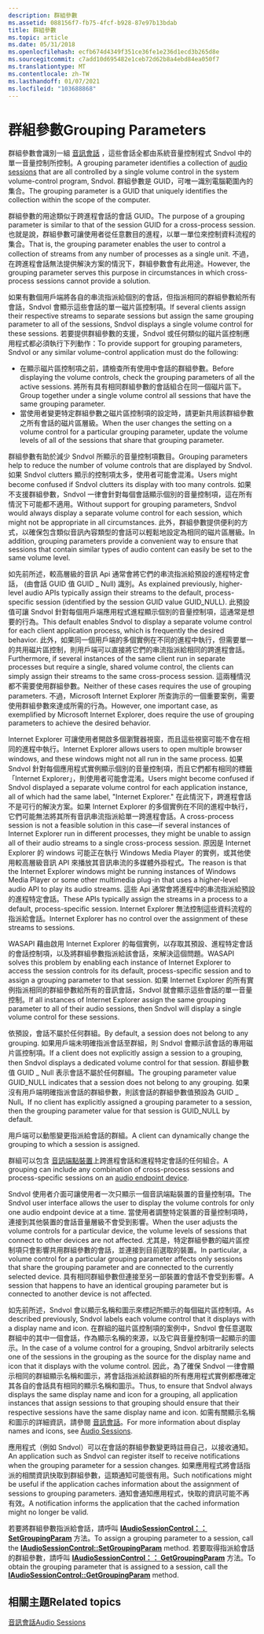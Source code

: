 ```yaml
---
description: 群組參數
ms.assetid: 088156f7-fb75-4fcf-b928-87e97b13bdab
title: 群組參數
ms.topic: article
ms.date: 05/31/2018
ms.openlocfilehash: ecfb674d4349f351ce36fe1e236d1ecd3b265d8e
ms.sourcegitcommit: c7add10d695482e1ceb72d62b8a4ebd84ea050f7
ms.translationtype: MT
ms.contentlocale: zh-TW
ms.lasthandoff: 01/07/2021
ms.locfileid: "103688868"
---
```

# <a name="grouping-parameters"></a><span data-ttu-id="090db-103">群組參數</span><span class="sxs-lookup"><span data-stu-id="090db-103">Grouping Parameters</span></span>

<span data-ttu-id="090db-104">群組參數會識別一組 [音訊會話](audio-sessions.md) ，這些會話全都由系統音量控制程式 Sndvol 中的單一音量控制所控制。</span><span class="sxs-lookup"><span data-stu-id="090db-104">A grouping parameter identifies a collection of [audio sessions](audio-sessions.md) that are all controlled by a single volume control in the system volume-control program, Sndvol.</span></span> <span data-ttu-id="090db-105">群組參數是 GUID，可唯一識別電腦範圍內的集合。</span><span class="sxs-lookup"><span data-stu-id="090db-105">The grouping parameter is a GUID that uniquely identifies the collection within the scope of the computer.</span></span>

<span data-ttu-id="090db-106">群組參數的用途類似于跨進程會話的會話 GUID。</span><span class="sxs-lookup"><span data-stu-id="090db-106">The purpose of a grouping parameter is similar to that of the session GUID for a cross-process session.</span></span> <span data-ttu-id="090db-107">也就是說，群組參數可讓使用者從任意數目的進程，以單一單位來控制資料流程的集合。</span><span class="sxs-lookup"><span data-stu-id="090db-107">That is, the grouping parameter enables the user to control a collection of streams from any number of processes as a single unit.</span></span> <span data-ttu-id="090db-108">不過，在跨進程會話無法提供解決方案的情況下，群組參數會有此用途。</span><span class="sxs-lookup"><span data-stu-id="090db-108">However, the grouping parameter serves this purpose in circumstances in which cross-process sessions cannot provide a solution.</span></span>

<span data-ttu-id="090db-109">如果有數個用戶端將各自的串流指派給個別的會話，但指派相同的群組參數給所有會話，Sndvol 會顯示這些會話的單一磁片區控制項。</span><span class="sxs-lookup"><span data-stu-id="090db-109">If several clients assign their respective streams to separate sessions but assign the same grouping parameter to all of the sessions, Sndvol displays a single volume control for these sessions.</span></span> <span data-ttu-id="090db-110">若要提供群組參數的支援，Sndvol 或任何類似的磁片區控制應用程式都必須執行下列動作：</span><span class="sxs-lookup"><span data-stu-id="090db-110">To provide support for grouping parameters, Sndvol or any similar volume-control application must do the following:</span></span>

-   <span data-ttu-id="090db-111">在顯示磁片區控制項之前，請檢查所有使用中會話的群組參數。</span><span class="sxs-lookup"><span data-stu-id="090db-111">Before displaying the volume controls, check the grouping parameters of all the active sessions.</span></span> <span data-ttu-id="090db-112">將所有具有相同群組參數的會話組合在同一個磁片區下。</span><span class="sxs-lookup"><span data-stu-id="090db-112">Group together under a single volume control all sessions that have the same grouping parameter.</span></span>
-   <span data-ttu-id="090db-113">當使用者變更特定群組參數之磁片區控制項的設定時，請更新共用該群組參數之所有會話的磁片區層級。</span><span class="sxs-lookup"><span data-stu-id="090db-113">When the user changes the setting on a volume control for a particular grouping parameter, update the volume levels of all of the sessions that share that grouping parameter.</span></span>

<span data-ttu-id="090db-114">群組參數有助於減少 Sndvol 所顯示的音量控制項數目。</span><span class="sxs-lookup"><span data-stu-id="090db-114">Grouping parameters help to reduce the number of volume controls that are displayed by Sndvol.</span></span> <span data-ttu-id="090db-115">如果 Sndvol clutters 顯示的控制項太多，使用者可能會混淆。</span><span class="sxs-lookup"><span data-stu-id="090db-115">Users might become confused if Sndvol clutters its display with too many controls.</span></span> <span data-ttu-id="090db-116">如果不支援群組參數，Sndvol 一律會針對每個會話顯示個別的音量控制項，這在所有情況下可能都不適用。</span><span class="sxs-lookup"><span data-stu-id="090db-116">Without support for grouping parameters, Sndvol would always display a separate volume control for each session, which might not be appropriate in all circumstances.</span></span> <span data-ttu-id="090db-117">此外，群組參數提供便利的方式，以確保包含類似音訊內容類型的會話可以輕鬆地設定為相同的磁片區層級。</span><span class="sxs-lookup"><span data-stu-id="090db-117">In addition, grouping parameters provide a convenient way to ensure that sessions that contain similar types of audio content can easily be set to the same volume level.</span></span>

<span data-ttu-id="090db-118">如先前所述，較高層級的音訊 Api 通常會將它們的串流指派給預設的進程特定會話， (由會話 GUID 值 GUID \_ Null) 識別。</span><span class="sxs-lookup"><span data-stu-id="090db-118">As explained previously, higher-level audio APIs typically assign their streams to the default, process-specific session (identified by the session GUID value GUID\_NULL).</span></span> <span data-ttu-id="090db-119">此預設值可讓 Sndvol 針對每個用戶端應用程式進程顯示個別的音量控制項，這通常是想要的行為。</span><span class="sxs-lookup"><span data-stu-id="090db-119">This default enables Sndvol to display a separate volume control for each client application process, which is frequently the desired behavior.</span></span> <span data-ttu-id="090db-120">此外，如果同一個用戶端的多個實例在不同的進程中執行，但需要單一的共用磁片區控制，則用戶端可以直接將它們的串流指派給相同的跨進程會話。</span><span class="sxs-lookup"><span data-stu-id="090db-120">Furthermore, if several instances of the same client run in separate processes but require a single, shared volume control, the clients can simply assign their streams to the same cross-process session.</span></span> <span data-ttu-id="090db-121">這兩種情況都不需要使用群組參數。</span><span class="sxs-lookup"><span data-stu-id="090db-121">Neither of these cases requires the use of grouping parameters.</span></span> <span data-ttu-id="090db-122">不過，Microsoft Internet Explorer 所查詢示的一個重要案例，需要使用群組參數來達成所需的行為。</span><span class="sxs-lookup"><span data-stu-id="090db-122">However, one important case, as exemplified by Microsoft Internet Explorer, does require the use of grouping parameters to achieve the desired behavior.</span></span>

<span data-ttu-id="090db-123">Internet Explorer 可讓使用者開啟多個瀏覽器視窗，而且這些視窗可能不會在相同的進程中執行。</span><span class="sxs-lookup"><span data-stu-id="090db-123">Internet Explorer allows users to open multiple browser windows, and these windows might not all run in the same process.</span></span> <span data-ttu-id="090db-124">如果 Sndvol 針對每個應用程式實例顯示個別的音量控制項，而且它們都有相同的標籤「Internet Explorer」，則使用者可能會混淆。</span><span class="sxs-lookup"><span data-stu-id="090db-124">Users might become confused if Sndvol displayed a separate volume control for each application instance, all of which had the same label, "Internet Explorer."</span></span> <span data-ttu-id="090db-125">在此情況下，跨進程會話不是可行的解決方案。如果 Internet Explorer 的多個實例在不同的進程中執行，它們可能無法將其所有音訊串流指派給單一跨進程會話。</span><span class="sxs-lookup"><span data-stu-id="090db-125">A cross-process session is not a feasible solution in this case—if several instances of Internet Explorer run in different processes, they might be unable to assign all of their audio streams to a single cross-process session.</span></span> <span data-ttu-id="090db-126">原因是 Internet Explorer 的 windows 可能正在執行 Windows Media Player 的實例，或其他使用較高層級音訊 API 來播放其音訊串流的多媒體外掛程式。</span><span class="sxs-lookup"><span data-stu-id="090db-126">The reason is that the Internet Explorer windows might be running instances of Windows Media Player or some other multimedia plug-in that uses a higher-level audio API to play its audio streams.</span></span> <span data-ttu-id="090db-127">這些 Api 通常會將進程中的串流指派給預設的進程特定會話。</span><span class="sxs-lookup"><span data-stu-id="090db-127">These APIs typically assign the streams in a process to a default, process-specific session.</span></span> <span data-ttu-id="090db-128">Internet Explorer 無法控制這些資料流程的指派給會話。</span><span class="sxs-lookup"><span data-stu-id="090db-128">Internet Explorer has no control over the assignment of these streams to sessions.</span></span>

<span data-ttu-id="090db-129">WASAPI 藉由啟用 Internet Explorer 的每個實例，以存取其預設、進程特定會話的會話控制項，以及將群組參數指派給該會話，來解決這個問題。</span><span class="sxs-lookup"><span data-stu-id="090db-129">WASAPI solves this problem by enabling each instance of Internet Explorer to access the session controls for its default, process-specific session and to assign a grouping parameter to that session.</span></span> <span data-ttu-id="090db-130">如果 Internet Explorer 的所有實例指派相同的群組參數給所有的音訊會話，Sndvol 就會顯示這些會話的單一音量控制。</span><span class="sxs-lookup"><span data-stu-id="090db-130">If all instances of Internet Explorer assign the same grouping parameter to all of their audio sessions, then Sndvol will display a single volume control for these sessions.</span></span>

<span data-ttu-id="090db-131">依預設，會話不屬於任何群組。</span><span class="sxs-lookup"><span data-stu-id="090db-131">By default, a session does not belong to any grouping.</span></span> <span data-ttu-id="090db-132">如果用戶端未明確指派會話至群組，則 Sndvol 會顯示該會話的專用磁片區控制項。</span><span class="sxs-lookup"><span data-stu-id="090db-132">If a client does not explicitly assign a session to a grouping, then Sndvol displays a dedicated volume control for that session.</span></span> <span data-ttu-id="090db-133">群組參數值 GUID \_ Null 表示會話不屬於任何群組。</span><span class="sxs-lookup"><span data-stu-id="090db-133">The grouping parameter value GUID\_NULL indicates that a session does not belong to any grouping.</span></span> <span data-ttu-id="090db-134">如果沒有用戶端明確指派會話的群組參數，則該會話的群組參數值預設為 GUID \_ Null。</span><span class="sxs-lookup"><span data-stu-id="090db-134">If no client has explicitly assigned a grouping parameter to a session, then the grouping parameter value for that session is GUID\_NULL by default.</span></span>

<span data-ttu-id="090db-135">用戶端可以動態變更指派給會話的群組。</span><span class="sxs-lookup"><span data-stu-id="090db-135">A client can dynamically change the grouping to which a session is assigned.</span></span>

<span data-ttu-id="090db-136">群組可以包含 [音訊端點裝置](audio-endpoint-devices.md)上跨進程會話和進程特定會話的任何組合。</span><span class="sxs-lookup"><span data-stu-id="090db-136">A grouping can include any combination of cross-process sessions and process-specific sessions on an [audio endpoint device](audio-endpoint-devices.md).</span></span>

<span data-ttu-id="090db-137">Sndvol 使用者介面可讓使用者一次只顯示一個音訊端點裝置的音量控制項。</span><span class="sxs-lookup"><span data-stu-id="090db-137">The Sndvol user interface allows the user to display the volume controls for only one audio endpoint device at a time.</span></span> <span data-ttu-id="090db-138">當使用者調整特定裝置的音量控制項時，連接到其他裝置的會話音量層級不會受到影響。</span><span class="sxs-lookup"><span data-stu-id="090db-138">When the user adjusts the volume controls for a particular device, the volume levels of sessions that connect to other devices are not affected.</span></span> <span data-ttu-id="090db-139">尤其是，特定群組參數的磁片區控制項只會影響共用群組參數的會話，並連接到目前選取的裝置。</span><span class="sxs-lookup"><span data-stu-id="090db-139">In particular, a volume control for a particular grouping parameter affects only sessions that share the grouping parameter and are connected to the currently selected device.</span></span> <span data-ttu-id="090db-140">具有相同群組參數但連接至另一部裝置的會話不會受到影響。</span><span class="sxs-lookup"><span data-stu-id="090db-140">A session that happens to have an identical grouping parameter but is connected to another device is not affected.</span></span>

<span data-ttu-id="090db-141">如先前所述，Sndvol 會以顯示名稱和圖示來標記所顯示的每個磁片區控制項。</span><span class="sxs-lookup"><span data-stu-id="090db-141">As described previously, Sndvol labels each volume control that it displays with a display name and icon.</span></span> <span data-ttu-id="090db-142">在群組的磁片區控制項的案例中，Sndvol 會任意選取群組中的其中一個會話，作為顯示名稱的來源，以及它與音量控制項一起顯示的圖示。</span><span class="sxs-lookup"><span data-stu-id="090db-142">In the case of a volume control for a grouping, Sndvol arbitrarily selects one of the sessions in the grouping as the source for the display name and icon that it displays with the volume control.</span></span> <span data-ttu-id="090db-143">因此，為了確保 Sndvol 一律會顯示相同的群組顯示名稱和圖示，將會話指派給該群組的所有應用程式實例都應確定其各自的會話具有相同的顯示名稱和圖示。</span><span class="sxs-lookup"><span data-stu-id="090db-143">Thus, to ensure that Sndvol always displays the same display name and icon for a grouping, all application instances that assign sessions to that grouping should ensure that their respective sessions have the same display name and icon.</span></span> <span data-ttu-id="090db-144">如需有關顯示名稱和圖示的詳細資訊，請參閱 [音訊會話](audio-sessions.md)。</span><span class="sxs-lookup"><span data-stu-id="090db-144">For more information about display names and icons, see [Audio Sessions](audio-sessions.md).</span></span>

<span data-ttu-id="090db-145">應用程式（例如 Sndvol）可以在會話的群組參數變更時註冊自己，以接收通知。</span><span class="sxs-lookup"><span data-stu-id="090db-145">An application such as Sndvol can register itself to receive notifications when the grouping parameter for a session changes.</span></span> <span data-ttu-id="090db-146">如果應用程式將會話指派的相關資訊快取到群組參數，這類通知可能很有用。</span><span class="sxs-lookup"><span data-stu-id="090db-146">Such notifications might be useful if the application caches information about the assignment of sessions to grouping parameters.</span></span> <span data-ttu-id="090db-147">通知會通知應用程式，快取的資訊可能不再有效。</span><span class="sxs-lookup"><span data-stu-id="090db-147">A notification informs the application that the cached information might no longer be valid.</span></span>

<span data-ttu-id="090db-148">若要將群組參數指派給會話，請呼叫 [**IAudioSessionControl：： SetGroupingParam**](/windows/desktop/api/Audiopolicy/nf-audiopolicy-iaudiosessioncontrol-setgroupingparam) 方法。</span><span class="sxs-lookup"><span data-stu-id="090db-148">To assign a grouping parameter to a session, call the [**IAudioSessionControl::SetGroupingParam**](/windows/desktop/api/Audiopolicy/nf-audiopolicy-iaudiosessioncontrol-setgroupingparam) method.</span></span> <span data-ttu-id="090db-149">若要取得指派給會話的群組參數，請呼叫 [**IAudioSessionControl：： GetGroupingParam**](/windows/desktop/api/Audiopolicy/nf-audiopolicy-iaudiosessioncontrol-getgroupingparam) 方法。</span><span class="sxs-lookup"><span data-stu-id="090db-149">To obtain the grouping parameter that is assigned to a session, call the [**IAudioSessionControl::GetGroupingParam**](/windows/desktop/api/Audiopolicy/nf-audiopolicy-iaudiosessioncontrol-getgroupingparam) method.</span></span>

## <a name="related-topics"></a><span data-ttu-id="090db-150">相關主題</span><span class="sxs-lookup"><span data-stu-id="090db-150">Related topics</span></span>

<dl> <dt>

[<span data-ttu-id="090db-151">音訊會話</span><span class="sxs-lookup"><span data-stu-id="090db-151">Audio Sessions</span></span>](audio-sessions.md)
</dt> </dl>

 

 



